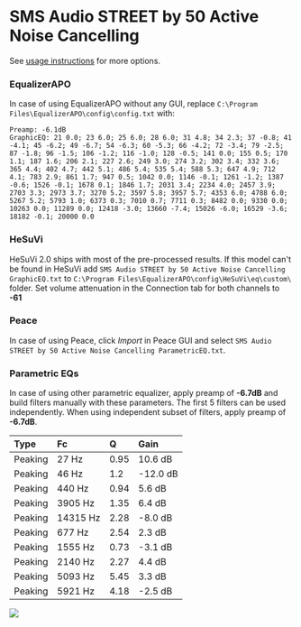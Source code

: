 # SMS Audio STREET by 50 Active Noise Cancelling
See [usage instructions](https://github.com/jaakkopasanen/AutoEq#usage) for more options.

### EqualizerAPO
In case of using EqualizerAPO without any GUI, replace `C:\Program Files\EqualizerAPO\config\config.txt`
with:
```
Preamp: -6.1dB
GraphicEQ: 21 0.0; 23 6.0; 25 6.0; 28 6.0; 31 4.8; 34 2.3; 37 -0.8; 41 -4.1; 45 -6.2; 49 -6.7; 54 -6.3; 60 -5.3; 66 -4.2; 72 -3.4; 79 -2.5; 87 -1.8; 96 -1.5; 106 -1.2; 116 -1.0; 128 -0.5; 141 0.0; 155 0.5; 170 1.1; 187 1.6; 206 2.1; 227 2.6; 249 3.0; 274 3.2; 302 3.4; 332 3.6; 365 4.4; 402 4.7; 442 5.1; 486 5.4; 535 5.4; 588 5.3; 647 4.9; 712 4.1; 783 2.9; 861 1.7; 947 0.5; 1042 0.0; 1146 -0.1; 1261 -1.2; 1387 -0.6; 1526 -0.1; 1678 0.1; 1846 1.7; 2031 3.4; 2234 4.0; 2457 3.9; 2703 3.3; 2973 3.7; 3270 5.2; 3597 5.8; 3957 5.7; 4353 6.0; 4788 6.0; 5267 5.2; 5793 1.0; 6373 0.3; 7010 0.7; 7711 0.3; 8482 0.0; 9330 0.0; 10263 0.0; 11289 0.0; 12418 -3.0; 13660 -7.4; 15026 -6.0; 16529 -3.6; 18182 -0.1; 20000 0.0
```

### HeSuVi
HeSuVi 2.0 ships with most of the pre-processed results. If this model can't be found in HeSuVi add
`SMS Audio STREET by 50 Active Noise Cancelling GraphicEQ.txt` to `C:\Program Files\EqualizerAPO\config\HeSuVi\eq\custom\` folder.
Set volume attenuation in the Connection tab for both channels to **-61**

### Peace
In case of using Peace, click *Import* in Peace GUI and select `SMS Audio STREET by 50 Active Noise Cancelling ParametricEQ.txt`.

### Parametric EQs
In case of using other parametric equalizer, apply preamp of **-6.7dB** and build filters manually
with these parameters. The first 5 filters can be used independently.
When using independent subset of filters, apply preamp of **-6.7dB**.

| Type    | Fc       |    Q | Gain     |
|:--------|:---------|:-----|:---------|
| Peaking | 27 Hz    | 0.95 | 10.6 dB  |
| Peaking | 46 Hz    | 1.2  | -12.0 dB |
| Peaking | 440 Hz   | 0.94 | 5.6 dB   |
| Peaking | 3905 Hz  | 1.35 | 6.4 dB   |
| Peaking | 14315 Hz | 2.28 | -8.0 dB  |
| Peaking | 677 Hz   | 2.54 | 2.3 dB   |
| Peaking | 1555 Hz  | 0.73 | -3.1 dB  |
| Peaking | 2140 Hz  | 2.27 | 4.4 dB   |
| Peaking | 5093 Hz  | 5.45 | 3.3 dB   |
| Peaking | 5921 Hz  | 4.18 | -2.5 dB  |

![](https://raw.githubusercontent.com/jaakkopasanen/AutoEq/master/results/rtings/avg/SMS%20Audio%20STREET%20by%2050%20Active%20Noise%20Cancelling/SMS%20Audio%20STREET%20by%2050%20Active%20Noise%20Cancelling.png)